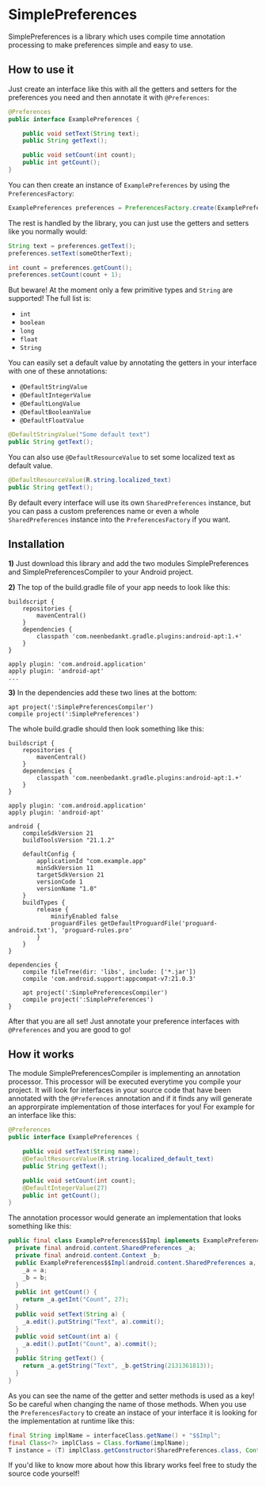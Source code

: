SimplePreferences
===========

SimplePreferences is a library which uses compile time annotation processing to make preferences simple and easy to use.

How to use it
-----

Just create an interface like this with all the getters and setters for the preferences you need and then annotate it with `@Preferences`:

```java
@Preferences
public interface ExamplePreferences {

    public void setText(String text);
    public String getText();

    public void setCount(int count);
    public int getCount();
}
```

You can then create an instance of `ExamplePreferences` by using the `PreferencesFactory`:

```java
ExamplePreferences preferences = PreferencesFactory.create(ExamplePreferences.class, context);
```

The rest is handled by the library, you can just use the getters and setters like you normally would:

```java
String text = preferences.getText();
preferences.setText(someOtherText);

int count = preferences.getCount();
preferences.setCount(count + 1);
```

But beware! At the moment only a few primitive types and `String` are supported! The full list is:

 - `int`
 - `boolean`
 - `long`
 - `float`
 - `String`
 
You can easily set a default value by annotating the getters in your interface with one of these annotations:

 - `@DefaultStringValue`
 - `@DefaultIntegerValue`
 - `@DefaultLongValue`
 - `@DefaultBooleanValue`
 - `@DefaultFloatValue`
 
```java
@DefaultStringValue("Some default text")
public String getText();
```

You can also use `@DefaultResourceValue` to set some localized text as default value.
```java
@DefaultResourceValue(R.string.localized_text)
public String getText();
```
 
By default every interface will use its own `SharedPreferences` instance, but you can pass a custom preferences name or even a whole `SharedPreferences` instance into the `PreferencesFactory` if you want.

Installation
--------

 **1)** Just download this library and add the two modules SimplePreferences and SimplePreferencesCompiler to your Android project.

 **2)** The top of the build.gradle file of your app needs to look like this:

```
buildscript {
    repositories {
        mavenCentral()
    }
    dependencies {
        classpath 'com.neenbedankt.gradle.plugins:android-apt:1.+'
    }
}

apply plugin: 'com.android.application'
apply plugin: 'android-apt'
...
```

 **3)** In the dependencies add these two lines at the bottom:

```
apt project(':SimplePreferencesCompiler')
compile project(':SimplePreferences')
```

The whole build.gradle should then look something like this:

```
buildscript {
    repositories {
        mavenCentral()
    }
    dependencies {
        classpath 'com.neenbedankt.gradle.plugins:android-apt:1.+'
    }
}

apply plugin: 'com.android.application'
apply plugin: 'android-apt'

android {
    compileSdkVersion 21
    buildToolsVersion "21.1.2"

    defaultConfig {
        applicationId "com.example.app"
        minSdkVersion 11
        targetSdkVersion 21
        versionCode 1
        versionName "1.0"
    }
    buildTypes {
        release {
            minifyEnabled false
            proguardFiles getDefaultProguardFile('proguard-android.txt'), 'proguard-rules.pro'
        }
    }
}

dependencies {
    compile fileTree(dir: 'libs', include: ['*.jar'])
    compile 'com.android.support:appcompat-v7:21.0.3'

    apt project(':SimplePreferencesCompiler')
    compile project(':SimplePreferences')
}
```

After that you are all set! Just annotate your preference interfaces with `@Preferences` and you are good to go!

How it works
------

The module SimplePreferencesCompiler is implementing an annotation processor. This processor will be executed everytime you compile your project. It will look for interfaces in your source code that have been annotated with the `@Preferences` annotation and if it finds any will generate an approrpirate implementation of those interfaces for you! For example for an interface like this:

```java
@Preferences
public interface ExamplePreferences {

    public void setText(String name);
    @DefaultResourceValue(R.string.localized_default_text)
    public String getText();

    public void setCount(int count);
    @DefaultIntegerValue(27)
    public int getCount();
}
```

The annotation processor would generate an implementation that looks something like this:

```java
public final class ExamplePreferences$$Impl implements ExamplePreferences {
  private final android.content.SharedPreferences _a;
  private final android.content.Context _b;
  public ExamplePreferences$$Impl(android.content.SharedPreferences a, android.content.Context b) {
    _a = a;
    _b = b;
  }
  public int getCount() {
    return _a.getInt("Count", 27);
  }
  public void setText(String a) {
    _a.edit().putString("Text", a).commit();
  }
  public void setCount(int a) {
    _a.edit().putInt("Count", a).commit();
  }
  public String getText() {
    return _a.getString("Text", _b.getString(2131361813));
  }
}
```

As you can see the name of the getter and setter methods is used as a key! So be careful when changing the name of those methods. When you use the `PreferencesFactory` to create an instace of your interface it is looking for the implementation at runtime like this:

```java
final String implName = interfaceClass.getName() + "$$Impl";
final Class<?> implClass = Class.forName(implName);
T instance = (T) implClass.getConstructor(SharedPreferences.class, Context.class).newInstance(sharedPreferences, context);
```

If you'd like to know more about how this library works feel free to study the source code yourself!
